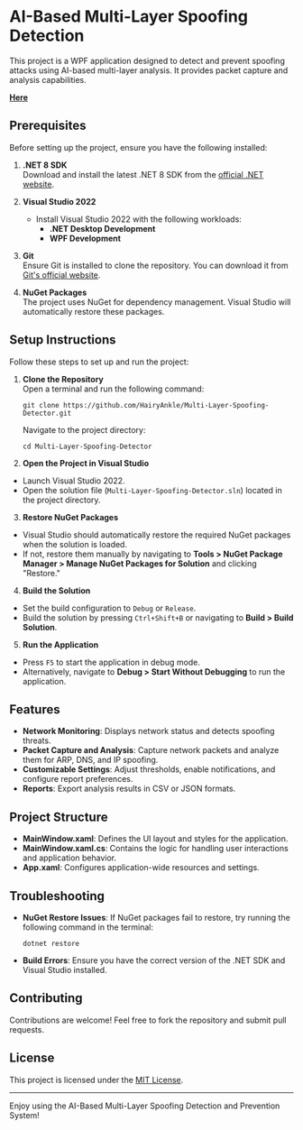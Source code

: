 # AI-Based Multi-Layer Spoofing Detection

This project is a WPF application designed to detect and prevent spoofing attacks using AI-based multi-layer analysis. It provides packet capture and analysis capabilities.

**[Here](https://github.com/HairyAnkle/Multi-Layer-Spoofing-Detector/tree/master)**

## Prerequisites

Before setting up the project, ensure you have the following installed:

1. **.NET 8 SDK**  
   Download and install the latest .NET 8 SDK from the [official .NET website](https://dotnet.microsoft.com/).

2. **Visual Studio 2022**  
   - Install Visual Studio 2022 with the following workloads:
     - **.NET Desktop Development**
     - **WPF Development**

3. **Git**  
   Ensure Git is installed to clone the repository. You can download it from [Git's official website](https://git-scm.com/).

4. **NuGet Packages**  
   The project uses NuGet for dependency management. Visual Studio will automatically restore these packages.   

## Setup Instructions

Follow these steps to set up and run the project:

1. **Clone the Repository**  
   Open a terminal and run the following command:
   ```
   git clone https://github.com/HairyAnkle/Multi-Layer-Spoofing-Detector.git
   ```
   
   Navigate to the project directory:

   ```
   cd Multi-Layer-Spoofing-Detector
   ```
   
3. **Open the Project in Visual Studio**  
- Launch Visual Studio 2022.
- Open the solution file (`Multi-Layer-Spoofing-Detector.sln`) located in the project directory.

3. **Restore NuGet Packages**  
- Visual Studio should automatically restore the required NuGet packages when the solution is loaded.
- If not, restore them manually by navigating to __Tools > NuGet Package Manager > Manage NuGet Packages for Solution__ and clicking "Restore."

4. **Build the Solution**  
- Set the build configuration to `Debug` or `Release`.
- Build the solution by pressing `Ctrl+Shift+B` or navigating to __Build > Build Solution__.

5. **Run the Application**  
- Press `F5` to start the application in debug mode.
- Alternatively, navigate to __Debug > Start Without Debugging__ to run the application.

## Features

- **Network Monitoring**: Displays network status and detects spoofing threats.
- **Packet Capture and Analysis**: Capture network packets and analyze them for ARP, DNS, and IP spoofing.
- **Customizable Settings**: Adjust thresholds, enable notifications, and configure report preferences.
- **Reports**: Export analysis results in CSV or JSON formats.

## Project Structure
- **MainWindow.xaml**: Defines the UI layout and styles for the application.
- **MainWindow.xaml.cs**: Contains the logic for handling user interactions and application behavior.
- **App.xaml**: Configures application-wide resources and settings.

## Troubleshooting

- **NuGet Restore Issues**: If NuGet packages fail to restore, try running the following command in the terminal:
  ```
  dotnet restore
  ```
- **Build Errors**: Ensure you have the correct version of the .NET SDK and Visual Studio installed.

## Contributing

Contributions are welcome! Feel free to fork the repository and submit pull requests.

## License

This project is licensed under the [MIT License](LICENSE).

---

Enjoy using the AI-Based Multi-Layer Spoofing Detection and Prevention System!

   
